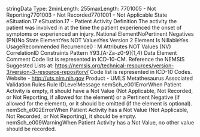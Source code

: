 

stringData Type: 2minLength: 255maxLength: 
7701005 - Not Reporting7701003 - Not Recorded7701001 - Not Applicable
State
eSituation.17
eSituation.17 - Patient Activity
Definition
The activity the patient was involved in at the time the patient experienced the onset of symptoms or
experienced an injury.
National ElementNoPertinent Negatives (PN)No
State ElementYes
NOT ValuesYes
Version 2 Element
Is NillableYes
UsageRecommended
Recurrence0 : M
Attributes
NOT Values (NV)
CorrelationID
Constraints
Pattern
Y93\.[A-Za-z0-9]{1,4}
Data Element Comment
Code list is represented in ICD-10-CM. Reference the NEMSIS Suggested Lists at:
https://nemsis.org/technical-resources/version-3/version-3-resource-repository/ 
Code list is represented in ICD-10 Codes. 
Website - http://uts.nlm.nih.gov 
Product - UMLS Metathesaurus
Associated Validation Rules
Rule IDLevelMessage
nemSch_e001ErrorWhen Patient Activity is empty, it should have a Not Value (Not Applicable, Not Recorded, or Not
Reporting, if allowed for the element) or a Pertinent Negative (if allowed for the element), or it
should be omitted (if the element is optional).
nemSch_e002ErrorWhen Patient Activity has a Not Value (Not Applicable, Not Recorded, or Not Reporting), it should
be empty.
nemSch_e009WarningWhen Patient Activity has a Not Value, no other value should be recorded.